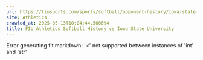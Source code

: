 ```yaml
---
url: https://fiusports.com/sports/softball/opponent-history/iowa-state-university/233
site: Athletics
crawled_at: 2025-05-13T10:04:44.560694
title: FIU Athletics Softball History vs Iowa State University
---
```


Error generating fit markdown: '<' not supported between instances of 'int' and 'str'